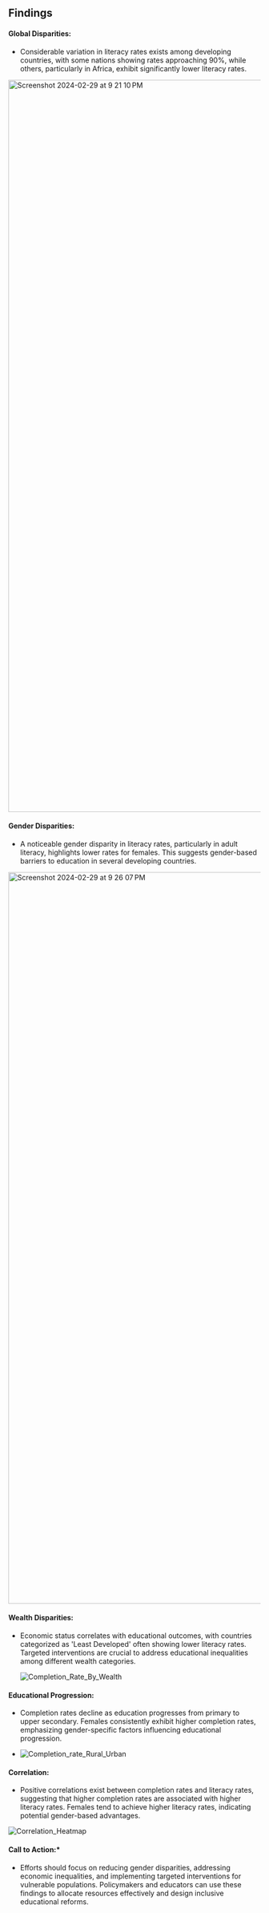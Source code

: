 ## Findings



#### Global Disparities:

- Considerable variation in literacy rates exists among developing countries, with some nations showing rates approaching 90%, while others, particularly in Africa, exhibit significantly lower literacy rates.
  
<img width="1461" alt="Screenshot 2024-02-29 at 9 21 10 PM" src="https://github.com/MIT-Emerging-Talent/2024-group-05-08-cdsp/assets/85621380/8547e8a2-c2ff-4f55-987d-14521185833a">


#### Gender Disparities:

- A noticeable gender disparity in literacy rates, particularly in adult literacy, highlights lower rates for females. This suggests gender-based barriers to education in several developing countries.

<img width="1460" alt="Screenshot 2024-02-29 at 9 26 07 PM" src="https://github.com/MIT-Emerging-Talent/2024-group-05-08-cdsp/assets/85621380/f50f1a3a-300c-4d31-bfc1-dbbeb41dad2c">



#### Wealth Disparities:

- Economic status correlates with educational outcomes, with countries categorized as 'Least Developed' often showing lower literacy rates. Targeted interventions are crucial to address educational inequalities among different wealth categories.
  
  ![Completion_Rate_By_Wealth](https://github.com/MIT-Emerging-Talent/2024-group-05-08-cdsp/assets/85621380/9e4c5f2f-cfc8-43bb-8926-4294c41c4052)

#### Educational Progression:

- Completion rates decline as education progresses from primary to upper secondary. Females consistently exhibit higher completion rates, emphasizing gender-specific factors influencing educational progression.
  
- ![Completion_rate_Rural_Urban](https://github.com/MIT-Emerging-Talent/2024-group-05-08-cdsp/assets/85621380/8e8a0139-7bc8-472b-a427-285bbfdf69a2)


#### Correlation:

- Positive correlations exist between completion rates and literacy rates, suggesting that higher completion rates are associated with higher literacy rates. Females tend to achieve higher literacy rates, indicating potential gender-based advantages.

 ![Correlation_Heatmap](https://github.com/MIT-Emerging-Talent/2024-group-05-08-cdsp/assets/85621380/39ab1894-bed8-421f-ae81-d133b39b0ecd)


#### Call to Action:\*

- Efforts should focus on reducing gender disparities, addressing economic inequalities, and implementing targeted interventions for vulnerable populations. Policymakers and educators can use these findings to allocate resources effectively and design inclusive educational reforms.
